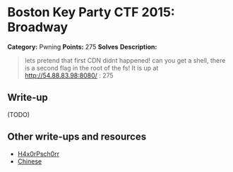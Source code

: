 # Boston Key Party CTF 2015: Broadway

**Category:** Pwning
**Points:** 275
**Solves** 
**Description:**

> lets pretend that first CDN didnt happened! can you get a shell, there is a second flag in the root of the fs! It is up at http://54.88.83.98:8080/ : 275

## Write-up

(TODO)

## Other write-ups and resources

* [H4x0rPsch0rr](http://hxp.io/blog/15/Boston%20Key%20Party%202015%20-%20pwn%20275:%20Broadway/)
* [Chinese](http://blog.orange.tw/2015/03/boston-key-parcty-ctf-2015-harvard.html)
